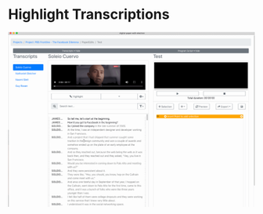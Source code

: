 # Highlight Transcriptions



![You can select some text and add a default Highlight.](../../.gitbook/assets/dpe-default-hilight.gif)

